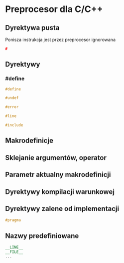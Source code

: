# Preprocesor dla C/C++

## Dyrektywa pusta

Ponisza instrukcja jest przez preprocesor ignorowana

```cpp
#
```

## Dyrektywy

### #define
```cpp
#define
```

```cpp
#undef
```

```cpp
#error
```

```cpp
#line
```

```cpp
#include
```

## Makrodefinicje

## Sklejanie argumentów, operator ##

## Parametr aktualny makrodefinicji

## Dyrektywy kompilacji warunkowej

## Dyrektywy zalene od implementacji

```cpp
#pragma 
```

## Nazwy predefiniowane

```cpp
__LINE__
__FILE__
...
```





 



